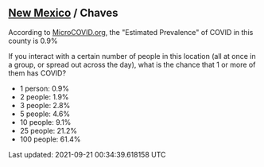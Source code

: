 
## [New Mexico](/united-states/new-mexico) / Chaves

According to [MicroCOVID.org](http://microcovid.org),
the "Estimated Prevalence" of COVID in this county is 0.9%

If you interact with a certain number of people in this location
(all at once in a group, or spread out across the day), what is the chance that
1 or more of them has COVID?

- 1 person: 0.9%
- 2 people: 1.9%
- 3 people: 2.8%
- 5 people: 4.6%
- 10 people: 9.1%
- 25 people: 21.2%
- 100 people: 61.4%

Last updated: 2021-09-21 00:34:39.618158 UTC
